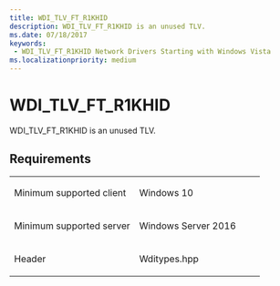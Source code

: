 ```yaml
---
title: WDI_TLV_FT_R1KHID
description: WDI_TLV_FT_R1KHID is an unused TLV.
ms.date: 07/18/2017
keywords:
 - WDI_TLV_FT_R1KHID Network Drivers Starting with Windows Vista
ms.localizationpriority: medium
---
```


# WDI\_TLV\_FT\_R1KHID


WDI\_TLV\_FT\_R1KHID is an unused TLV.

Requirements
------------

<table>
<colgroup>
<col width="50%" />
<col width="50%" />
</colgroup>
<tbody>
<tr class="odd">
<td><p>Minimum supported client</p></td>
<td><p>Windows 10</p></td>
</tr>
<tr class="even">
<td><p>Minimum supported server</p></td>
<td><p>Windows Server 2016</p></td>
</tr>
<tr class="odd">
<td><p>Header</p></td>
<td>Wditypes.hpp</td>
</tr>
</tbody>
</table>

 

 




